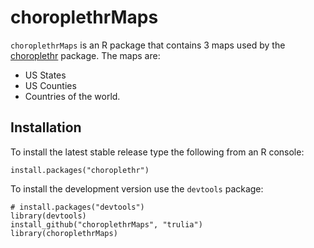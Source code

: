 # choroplethrMaps

`choroplethrMaps` is an R package that contains 3 maps used by the [choroplethr](https://github.com/trulia/choroplethr) package. The maps are:
  * US States
  * US Counties
  * Countries of the world.

## Installation

To install the latest stable release type the following from an R console:

```
install.packages("choroplethr")
```

To install the development version use the `devtools` package:

```
# install.packages("devtools")
library(devtools)
install_github("choroplethrMaps", "trulia")
library(choroplethrMaps)
```

